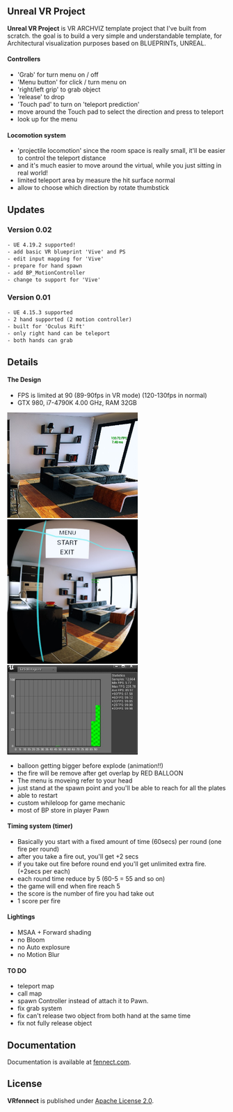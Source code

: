 ## Unreal VR Project

**Unreal VR Project** is VR ARCHVIZ template project that I've built from scratch.
the goal is to build a very simple and understandable template, 
for Architectural visualization purposes based on BLUEPRINTs, UNREAL.

#### Controllers

- 'Grab' for turn menu on / off
- 'Menu button' for click / turn menu on
- 'right/left grip' to grab object
- 'release' to drop
- 'Touch pad' to turn on 'teleport prediction'
- move around the Touch pad to select the direction and press to teleport
- look up for the menu

#### Locomotion system

- 'projectile locomotion' since the room space is really small, it'll be easier to control 
the teleport distance
- and it's much easier to move around the virtual, while you just sitting in real world!
- limited teleport area by measure the hit surface normal
- allow to choose which direction by rotate thumbstick

## Updates

### Version 0.02

```
- UE 4.19.2 supported!
- add basic VR blueprint 'Vive' and PS
- edit input mapping for 'Vive'
- prepare for hand spawn
- add BP_MotionController
- change to support for 'Vive'

```
### Version 0.01

```
- UE 4.15.3 supported
- 2 hand supported (2 motion controller)
- built for 'Oculus Rift'
- only right hand can be teleport
- both hands can grab

```

## Details

#### The Design

- FPS is limited at 90 (89-90fps in VR mode) (120-130fps in normal)
- GTX 980, i7-4790K 4.00 GHz, RAM 32GB

<img src="https://github.com/bestspang/unrealFindingProject/blob/master/ss01.jpg" width="300"/>
<img src="https://github.com/bestspang/unrealFindingProject/blob/master/ss02.jpg" width="300"/>
<img src="https://github.com/bestspang/unrealFindingProject/blob/master/ss03.jpg" width="300"/>

- balloon getting bigger before explode (animation!!)
- the fire will be remove after get overlap by RED BALLOON
- The menu is moveing refer to your head
- just stand at the spawn point and you'll be able to reach for all the plates
- able to restart
- custom whileloop for game mechanic
- most of BP store in player Pawn

#### Timing system (timer)

- Basically you start with a fixed amount of time (60secs) per round (one fire per round)
- after you take a fire out, you'll get +2 secs
- if you take out fire before round end you'll get unlimited extra fire. (+2secs per each)
- each round time reduce by 5 (60-5 = 55 and so on)
- the game will end when fire reach 5
- the score is the number of fire you had take out
- 1 score per fire

#### Lightings

- MSAA + Forward shading
- no Bloom
- no Auto explosure
- no Motion Blur

#### TO DO

- teleport map
- call map
- spawn Controller instead of attach it to Pawn.
- fix grab system
- fix can't release two object from both hand at the same time
- fix not fully release object

## Documentation

Documentation is available at [fennect.com](https://fennect.com/).

## License

**VRfennect** is published under [Apache License 2.0](https://github.com/bestspang/VR4Arch/blob/master/LICENSE).
